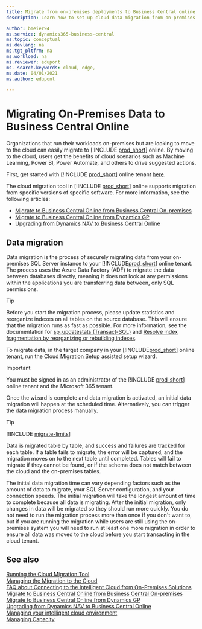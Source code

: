 ```yaml
---
title: Migrate from on-premises deployments to Business Central online
description: Learn how to set up cloud data migration from on-premises to your Business Central tenant so you can migrate to the cloud using Business Central online.

author: bmeier94
ms.service: dynamics365-business-central
ms.topic: conceptual
ms.devlang: na
ms.tgt_pltfrm: na
ms.workload: na
ms.reviewer: edupont
ms. search.keywords: cloud, edge,
ms.date: 04/01/2021
ms.author: edupont

---
```


# Migrating On-Premises Data to Business Central Online

Organizations that run their workloads on-premises but are looking to move to the cloud can easily migrate to [!INCLUDE [prod_short](../developer/includes/prod_short.md)] online. By moving to the cloud, users get the benefits of cloud scenarios such as Machine Learning, Power BI, Power Automate, and others to drive suggested actions.  

First, get started with [!INCLUDE [prod_short](../includes/prod_short.md)] online tenant [here](/dynamics365/business-central/across-preview?toc=/dynamics365/business-central/dev-itpro/toc.json).

The cloud migration tool in [!INCLUDE [prod_short](../developer/includes/prod_short.md)] online supports migration from specific versions of specific software. For more information, see the following articles:

* [Migrate to Business Central Online from Business Central On-premises](migrate-business-central-on-premises.md)  
* [Migrate to Business Central Online from Dynamics GP](migrate-dynamics-gp.md)  
* [Upgrading from Dynamics NAV to Business Central Online](../upgrade/Upgrade-Considerations.md#online)

## Data migration

Data migration is the process of securely migrating data from your on-premises SQL Server instance to your [!INCLUDE[prod_short](../developer/includes/prod_short.md)] online tenant. The process uses the Azure Data Factory (ADF) to migrate the data between databases directly, meaning it does not look at any permissions within the applications you are transferring data between, only SQL permissions.  

> [!TIP]
> Before you start the migration process, please update statistics and reorganize indexes on all tables on the source database. This will ensure that the migration runs as fast as possible. For more information, see the documentation for [sp_updatestats (Transact-SQL)](/sql/relational-databases/system-stored-procedures/sp-updatestats-transact-sql) and [Resolve index fragmentation by reorganizing or rebuilding indexes](/sql/relational-databases/indexes/reorganize-and-rebuild-indexes).

To migrate data, in the target company in your [!INCLUDE[prod_short](../developer/includes/prod_short.md)] online tenant, run the [Cloud Migration Setup](migration-tool.md) assisted setup wizard.  

> [!IMPORTANT]
> You must be signed in as an administrator of the [!INCLUDE [prod_short](../includes/prod_short.md)] online tenant and the Microsoft 365 tenant.

Once the wizard is complete and data migration is activated, an initial data migration will happen at the scheduled time. Alternatively, you can trigger the data migration process manually.  

> [!TIP]
> [!INCLUDE [migrate-limits](../developer/includes/migrate-limits.md)]

Data is migrated table by table, and success and failures are tracked for each table. If a table fails to migrate, the error will be captured, and the migration moves on to the next table until completed. Tables will fail to migrate if they cannot be found, or if the schema does not match between the cloud and the on-premises tables.  

The initial data migration time can vary depending factors such as the amount of data to migrate, your SQL Server configuration, and your connection speeds. The initial migration will take the longest amount of time to complete because all data is migrating. After the initial migration, only changes in data will be migrated so they should run more quickly.  You do not need to run the migration process more than once if you don't want to, but if you are running the migration while users are still using the on-premises system you will need to run at least one more migration in order to ensure all data was moved to the cloud before you start transacting in the cloud tenant.  

## See also

[Running the Cloud Migration Tool](migration-tool.md)  
[Managing the Migration to the Cloud](migration-management.md)  
[FAQ about Connecting to the Intelligent Cloud from On-Premises Solutions](FAQ-Intelligent-Cloud.md)  
[Migrate to Business Central Online from Business Central On-premises](migrate-business-central-on-premises.md)  
[Migrate to Business Central Online from Dynamics GP](migrate-dynamics-gp.md)  
[Upgrading from Dynamics NAV to Business Central Online](../upgrade/Upgrade-Considerations.md#online)  
[Managing your intelligent cloud environment](./migration-management.md)  
[Managing Capacity](tenant-admin-center-capacity.md)